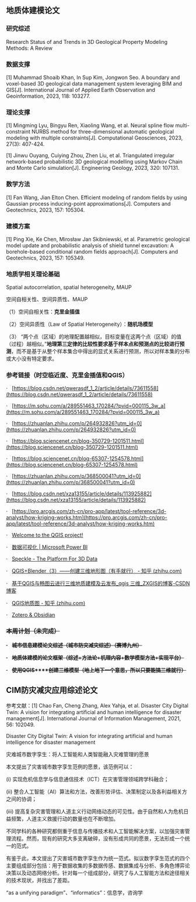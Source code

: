 ## 地质体建模论文

### 研究综述

Research Status of and Trends in 3D Geological Property Modeling Methods: A Review

### 数据支撑

[1] Muhammad Shoaib Khan, In Sup Kim, Jongwon Seo. A boundary and voxel-based 3D geological data management system leveraging BIM and GIS[J]. International Journal of Applied Earth Observation and Geoinformation, 2023, 118: 103277.

### 理论支撑

[1] Mingming Lyu, Bingyu Ren, Xiaoling Wang, et al. Neural spline flow multi-constraint NURBS method for three-dimensional automatic geological modeling with multiple constraints[J]. Computational Geosciences, 2023, 27(3): 407-424.

[1] Jinwu Ouyang, Cuiying Zhou, Zhen Liu, et al. Triangulated irregular network-based probabilistic 3D geological modelling using Markov Chain and Monte Carlo simulation[J]. Engineering Geology, 2023, 320: 107131.

### 数学方法

[1] Fan Wang, Jian Elton Chen. Efficient modeling of random fields by using Gaussian process inducing-point approximations[J]. Computers and Geotechnics, 2023, 157: 105304.

### 建模方案

[1] Ping Xie, Ke Chen, Mirosław Jan Skibniewski, et al. Parametric geological model update and probabilistic analysis of shield tunnel excavation: A borehole-based conditional random fields approach[J]. Computers and Geotechnics, 2023, 157: 105349.

### 地质学相关理论基础

Spatial autocorrelation, spatial heterogeneity, MAUP

空间自相关性、空间异质性、MAUP

（1）空间自相关性：**克里金插值**

（2）空间异质性（Law of Spatial Heterogeneity）：**随机场模型**

（3） “两个点（区域）的地理配置越相似，目标变量在这两个点（区域）的值（过程）越相似。”**地理第三定律的比较性要求基于样本点和预测点的比较进行预测**，而不是基于从整个样本集合中得出的显式关系进行预测，所以对样本集的分布或大小没有特定要求。

### 参考链接（时空临近度、克里金插值和QGIS）

·   [https://blog.csdn.net/qwerasdf_1_2/article/details/73611558](https://blog.csdn.net/qwerasdf_1_2/article/details/73611558)

·   [https://m.sohu.com/a/289551463_170284/?pvid=000115_3w_a](https://m.sohu.com/a/289551463_170284/?pvid=000115_3w_a)

·   [https://zhuanlan.zhihu.com/p/264932826?utm_id=0](https://zhuanlan.zhihu.com/p/264932826?utm_id=0)

·   [https://blog.sciencenet.cn/blog-350729-1201511.html](https://blog.sciencenet.cn/blog-350729-1201511.html)

·   [https://blog.sciencenet.cn/blog-65307-1254578.html](https://blog.sciencenet.cn/blog-65307-1254578.html)

·   [https://zhuanlan.zhihu.com/p/368500041?utm_id=0](https://zhuanlan.zhihu.com/p/368500041?utm_id=0)

·   [https://blog.csdn.net/xza13155/article/details/113925882](https://blog.csdn.net/xza13155/article/details/113925882)

·   [https://pro.arcgis.com/zh-cn/pro-app/latest/tool-reference/3d-analyst/how-kriging-works.htm](https://pro.arcgis.com/zh-cn/pro-app/latest/tool-reference/3d-analyst/how-kriging-works.htm)

·   [Welcome to the QGIS project!](https://www.qgis.org/en/site/)

·   [数据可视化 | Microsoft Power BI](https://powerbi.microsoft.com/zh-cn/)

·   [Speckle - The Platform For 3D Data](https://speckle.systems/)

·   [QGIS+Blender（3）——创建三维地形图（有手就行） - 知乎 (zhihu.com)](https://zhuanlan.zhihu.com/p/560342725)

·   [基于QGIS与畅图云进行三维地质建模及云发布_qgis 三维_ZXGIS的博客-CSDN博客](https://blog.csdn.net/ZXGIS/article/details/118030671)

·   [QGIS地质图 - 知乎 (zhihu.com)](https://zhuanlan.zhihu.com/p/533535368)

·   [Zotero & Obsidian](https://www.bilibili.com/read/cv18921394/#:~:text=1%20%E3%80%90%E7%AC%94%E8%AE%B0%E5%AF%BC%E5%87%BA%E8%B7%AF%E5%BE%84%E3%80%91%3A%20F%3A%5COneDrive%5C%E5%AD%A6%E7%94%9F%E8%B4%A6%E6%88%B7%5COneDrive%20-%20stu.hit.edu.cn%5C%E8%AF%BE%E9%A2%98%5C%E5%8D%9A%E5%A3%AB%5Creference%5CZotero%5CReading%20notes%5C%E6%96%87%E7%8C%AE%E9%98%85%E8%AF%BB%E7%AC%94%E8%AE%B0%20%28%E5%9C%A8Obsidian%E7%9A%84%E5%BA%93%E9%87%8C%E9%9D%A2%E5%BB%BA%E7%AB%8B%E4%B8%80%E4%B8%AA%E4%B8%93%E9%97%A8%E6%94%BE%E7%AC%94%E8%AE%B0%E7%9A%84%E6%96%87%E4%BB%B6%E5%A4%B9%EF%BC%8C%E4%B8%8E%E3%80%90.obsidian%E3%80%91%E5%90%8C%E7%BA%A7%29%E3%80%82%202,%E6%A0%87%E7%AD%BE%20%E6%97%B6%E4%BC%9A%E7%94%A8%E5%88%B0%E3%80%82%204%20%E3%80%90YAML%E6%A8%A1%E6%9D%BF%E3%80%91%E3%80%81%E3%80%90Metadata%E6%A8%A1%E6%9D%BF%E3%80%91%E3%80%81%E3%80%90%E7%94%A8%E6%88%B7%E7%AC%94%E8%AE%B0%E5%8C%BA%E5%9F%9F%E3%80%91%E9%80%89%E6%8B%A9%20%E9%BB%98%E8%AE%A4%20%E5%8D%B3%E5%8F%AF%EF%BC%8C%E8%BF%99%E6%98%AF%E4%B8%A4%E4%B8%AA%E6%A8%A1%E6%9D%BF%E8%AE%BE%E7%BD%AE%E3%80%82%20%E5%BD%93%E7%84%B6%EF%BC%8C%E5%8F%AF%E4%BB%A5%E8%87%AA%E8%A1%8C%E8%AE%BE%E7%BD%AE%EF%BC%8C%E4%BD%86%E6%98%AF%E4%BC%9A%E5%AF%BC%E8%87%B4%E5%85%B6%E4%BB%96%E9%97%AE%E9%A2%98%EF%BC%8C%E4%B8%8D%E5%BB%BA%E8%AE%AE%E4%BF%AE%E6%94%B9%E3%80%82%20%E6%9B%B4%E5%A4%9A%E9%A1%B9%E7%9B%AE)

### ~~本周计划（未完成）~~

~~·~~   **~~城市信息建模论文综述（城市防灾减灾综述）（赛博九州）~~**

~~·~~   **~~地质体建模的论文框架（综述+~~****~~方法论+~~****~~机理内容+~~****~~数学模型方法+~~****~~实现平台）~~**

~~·~~   **~~使用QGIS~~****~~创建三维模型（地上地下一个意思，所以只要能搞三维就行）~~**

## CIM防灾减灾应用综述论文

参考文献：[1] Chao Fan, Cheng Zhang, Alex Yahja, et al. Disaster City Digital Twin: A vision for integrating artificial and human intelligence for disaster management[J]. International Journal of Information Management, 2021, 56: 102049.

Disaster City Digital Twin: A vision for integrating artificial and human intelligence for disaster management

灾难城市数字孪生：将人工智能和人类智能融入灾难管理的愿景

本文提出了灾害城市数字孪生范例的愿景，该范例可以：

(i) 实现危机信息学与信息通信技术（ICT）在灾害管理领域跨学科融合；

(ii) 整合人工智能（AI）算法和方法，改善形势评估、决策制定以及各利益相关方之间的协调；

(iii) 提高复杂灾害管理和人道主义行动网络动态的可见性。由于自然和人为危机日益频繁，人道主义救援行动的数量也在不断增加。

不同学科的各种研究都侧重于信息与传播技术和人工智能解决方案，以加强灾害管理流程。然而，现有的研究大多支离破碎，没有形成共同的愿景，无法形成一个统一的范式。

有鉴于此，本文提出了灾害城市数字孪生作为统一范式。拟议数字孪生范式的四个主要组成部分包括：用于数据收集的多数据传感、数据集成与分析、多角色博弈论决策以及动态网络分析。针对每一个组成部分，研究了与人工智能方法和途径相关的技术现状，并找出了差距。

“as a unifying paradigm”、“informatics”：信息学，咨询学